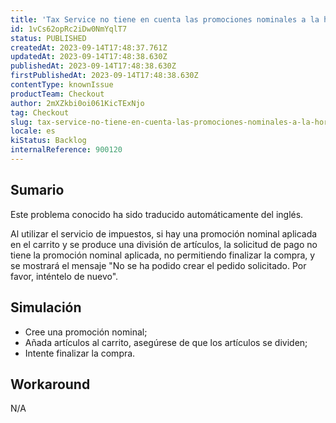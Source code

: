 ```yaml
---
title: 'Tax Service no tiene en cuenta las promociones nominales a la hora de hacer pedidos'
id: 1vCs62opRc2iDw0NmYqlT7
status: PUBLISHED
createdAt: 2023-09-14T17:48:37.761Z
updatedAt: 2023-09-14T17:48:38.630Z
publishedAt: 2023-09-14T17:48:38.630Z
firstPublishedAt: 2023-09-14T17:48:38.630Z
contentType: knownIssue
productTeam: Checkout
author: 2mXZkbi0oi061KicTExNjo
tag: Checkout
slug: tax-service-no-tiene-en-cuenta-las-promociones-nominales-a-la-hora-de-hacer-pedidos
locale: es
kiStatus: Backlog
internalReference: 900120
---
```


## Sumario

<div class="alert alert-info">
  <p>Este problema conocido ha sido traducido automáticamente del inglés.</p>
</div>


Al utilizar el servicio de impuestos, si hay una promoción nominal aplicada en el carrito y se produce una división de artículos, la solicitud de pago no tiene la promoción nominal aplicada, no permitiendo finalizar la compra, y se mostrará el mensaje "No se ha podido crear el pedido solicitado. Por favor, inténtelo de nuevo".


##

## Simulación



- Cree una promoción nominal;
- Añada artículos al carrito, asegúrese de que los artículos se dividen;
- Intente finalizar la compra.



## Workaround


N/A




